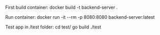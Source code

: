 First build container:
docker build -t backend-server .

Run container:
docker run -it --rm -p 8080:8080 backend-server:latest

Test app in /test folder:
cd test/
go build 
./test
